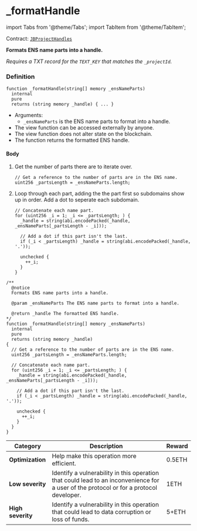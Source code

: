 # _formatHandle

import Tabs from '@theme/Tabs';
import TabItem from '@theme/TabItem';

Contract: [`JBProjectHandles`](/dev/api/contracts/or-utilities/jbprojecthandles/README.md)​‌

<Tabs>
<TabItem value="Step by step" label="Step by step">

**Formats ENS name parts into a handle.**

_Requires a TXT record for the `TEXT_KEY` that matches the `_projectId`._

### Definition

```
function _formatHandle(string[] memory _ensNameParts)
  internal
  pure
  returns (string memory _handle) { ... }
```

* Arguments:
  * `_ensNameParts` is the ENS name parts to format into a handle.
* The view function can be accessed externally by anyone.
* The view function does not alter state on the blockchain.
* The function returns the formatted ENS handle.

#### Body

1.  Get the number of parts there are to iterate over.

    ```
    // Get a reference to the number of parts are in the ENS name.
    uint256 _partsLength = _ensNameParts.length;
    ```

2.  Loop through each part, adding the the part first so subdomains show up in order. Add a dot to seperate each subdomain.

    ```
    // Concatenate each name part.
    for (uint256 _i = 1; _i <= _partsLength; ) {
      _handle = string(abi.encodePacked(_handle, _ensNameParts[_partsLength - _i]));

      // Add a dot if this part isn't the last.
      if (_i < _partsLength) _handle = string(abi.encodePacked(_handle, '.'));

      unchecked {
        ++_i;
      }
    }
    ```

</TabItem>

<TabItem value="Code" label="Code">

```
/** 
  @notice 
  Formats ENS name parts into a handle.

  @param _ensNameParts The ENS name parts to format into a handle.

  @return _handle The formatted ENS handle.
*/
function _formatHandle(string[] memory _ensNameParts)
  internal
  pure
  returns (string memory _handle)
{
  // Get a reference to the number of parts are in the ENS name.
  uint256 _partsLength = _ensNameParts.length;

  // Concatenate each name part.
  for (uint256 _i = 1; _i <= _partsLength; ) {
    _handle = string(abi.encodePacked(_handle, _ensNameParts[_partsLength - _i]));

    // Add a dot if this part isn't the last.
    if (_i < _partsLength) _handle = string(abi.encodePacked(_handle, '.'));

    unchecked {
      ++_i;
    }
  }
}
```

</TabItem>

<TabItem value="Bug bounty" label="Bug bounty">

| Category          | Description                                                                                                                            | Reward |
| ----------------- | -------------------------------------------------------------------------------------------------------------------------------------- | ------ |
| **Optimization**  | Help make this operation more efficient.                                                                                               | 0.5ETH |
| **Low severity**  | Identify a vulnerability in this operation that could lead to an inconvenience for a user of the protocol or for a protocol developer. | 1ETH   |
| **High severity** | Identify a vulnerability in this operation that could lead to data corruption or loss of funds.                                        | 5+ETH  |

</TabItem>
</Tabs>
